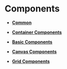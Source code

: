 # Components<a name="EN-US_TOPIC_0000001115974724"></a>

-   **[Common](common.md)**  

-   **[Container Components](container-components.md)**  

-   **[Basic Components](basic-components.md)**  

-   **[Canvas Components](canvas-components.md)**  

-   **[Grid Components](grid-components.md)**  


